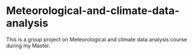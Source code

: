# Meteorological-and-climate-data-analysis
This is a group project on Meteorological and climate data analysis course during my Master.
